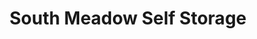 ---
title: "South Meadow Self Storage"
url: /laredo/south-meadow-self-storage/
shop: storage rental
---